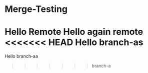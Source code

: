 # Merge-Testing
Hello Remote
Hello again remote
<<<<<<< HEAD
Hello branch-as
=======
Hello branch-aa
>>>>>>> branch-a

